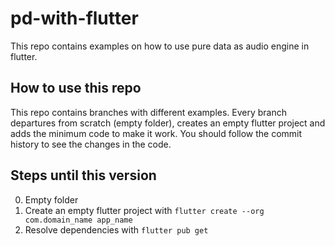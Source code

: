 # pd-with-flutter
This repo contains examples on how to use pure data as audio engine in flutter.

## How to use this repo

This repo contains branches with different examples. Every branch departures
from scratch (empty folder), creates an empty flutter project and adds the
minimum code to make it work. You should follow the commit history to see the
changes in the code.

## Steps until this version

0. Empty folder
1. Create an empty flutter project with `flutter create --org com.domain_name app_name`
2. Resolve dependencies with `flutter pub get`